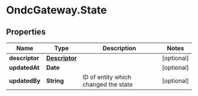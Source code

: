 # OndcGateway.State

## Properties
Name | Type | Description | Notes
------------ | ------------- | ------------- | -------------
**descriptor** | [**Descriptor**](Descriptor.md) |  | [optional] 
**updatedAt** | **Date** |  | [optional] 
**updatedBy** | **String** | ID of entity which changed the state | [optional] 

